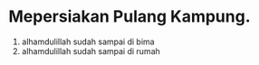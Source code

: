 # Mepersiakan Pulang Kampung.
1. alhamdulillah sudah sampai di bima
2. alhamdulillah sudah sampai di rumah